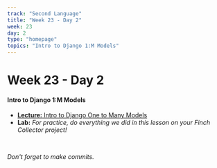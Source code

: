 ```yaml
---
track: "Second Language"
title: "Week 23 - Day 2"
week: 23
day: 2
type: "homepage"
topics: "Intro to Django 1:M Models"
---
```


# Week 23 - Day 2

#### Intro to Django 1:M Models

- [**Lecture:** Intro to Django One to Many Models](/second-language/week-23/day-2/lecture-materials/intro-to-django-one-to-many-models)
- **Lab:** _For practice, do everything we did in this lesson on your Finch Collector project!_

<br>

_Don't forget to make commits._
